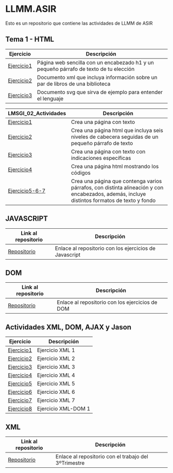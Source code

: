 # LLMM.ASIR
Esto es un repositorio que contiene las actividades de LLMM de ASIR

## Tema 1 - HTML
Ejercicio | Descripción
----------|------------
[Ejercicio1](/tema1/pagina.html) | Página web sencilla con un encabezado h1 y un pequeño párrafo de texto de tu elección
[Ejercicio2](/tema1/biblioteca.xml) | Documento xml que incluya información sobre un par de libros de una biblioteca
[Ejercicio3](/tema1/ejemplo.svg) | Documento svg que sirva de ejemplo para entender el lenguaje


LMSGI_02_Actividades | Descripción
----------|------------
[Ejercicio1](tema1/Ejercicio1.html) | Crea una página con texto
[Ejercicio2](tema1/Ejercicio2.html) | Crea una página html que incluya seis niveles de cabecera seguidas de un pequeño párrafo de texto
[Ejercicio3](tema1/Ejercicio3.html) | Crea una página con texto con indicaciones específicas
[Ejercicio4](tema1/Ejercicio4.html) | Crea una página html mostrando los códigos
[Ejercicio5-6-7](tema1/Ejercicio5-6-7.html) | Crea una página que contenga varios párrafos, con distinta alineación y con encabezados, además, incluye distintos formatos de texto y fondo


## JAVASCRIPT
Link al repositorio | Descripción
----------|------------
[Repositorio](https://github.com/jPabloASIR/JS_Actividades) | Enlace al repositorio con los ejercicios de Javascript


## DOM
Link al repositorio | Descripción
----------|------------
[Repositorio](https://github.com/jPabloASIR/DOM) | Enlace al repositorio con los ejercicios de DOM

## Actividades XML, DOM, AJAX y Jason
Ejercicio | Descripción
----------|------------
[Ejercicio1](Acts.3Tr/Ex1.xml) | Ejercicio XML 1
[Ejercicio2](Acts.3Tr/Ex2.xml) | Ejercicio XML 2
[Ejercicio3](Acts.3Tr/Ex3.xml) | Ejercicio XML 3
[Ejercicio4](Acts.3Tr/Ex4.xml) | Ejercicio XML 4
[Ejercicio5](Acts.3Tr/Ex5.xml) | Ejercicio XML 5
[Ejercicio6](Acts.3Tr/Ex6.xml) | Ejercicio XML 6
[Ejercicio7](Acts.3Tr/Ex7.xml) | Ejercicio XML 7
[Ejercicio8](Acts.3Tr/index.html) | Ejercicio XML-DOM 1


## XML
Link al repositorio | Descripción
----------|------------
[Repositorio](https://github.com/jPabloASIR/Trabajo_Tr.3) | Enlace al repositorio con el trabajo del 3ºTrimestre


